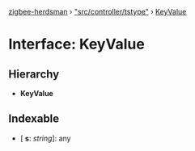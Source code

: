 [zigbee-herdsman](../README.md) › ["src/controller/tstype"](../modules/_src_controller_tstype_.md) › [KeyValue](_src_controller_tstype_.keyvalue.md)

# Interface: KeyValue

## Hierarchy

* **KeyValue**

## Indexable

* \[ **s**: *string*\]: any
